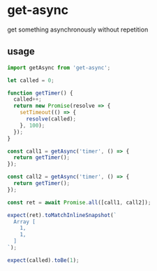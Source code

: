 # get-async
get something asynchronously without repetition 


## usage

```js
import getAsync from 'get-async';

let called = 0;

function getTimer() {
  called++;
  return new Promise(resolve => {
    setTimeout(() => {
      resolve(called);
    }, 100);
  });
}

const call1 = getAsync('timer', () => {
  return getTimer();
});

const call2 = getAsync('timer', () => {
  return getTimer();
});

const ret = await Promise.all([call1, call2]);

expect(ret).toMatchInlineSnapshot(`
  Array [
    1,
    1,
  ]
`);

expect(called).toBe(1);
```
